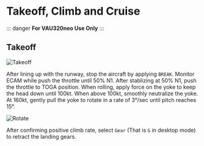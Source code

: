 # Takeoff, Climb and Cruise
::: danger
**For VAU320neo Use Only**
:::
## Takeoff
![Takeoff](/v320neo/guide/takeoff.webp)

After lining up with the runway, stop the aircraft by applying `BREAK`. Monitor ECAM while push the throttle until 50% N1. After stablizing at 50% N1, push the throttle to TOGA position.
When rolling, apply force on the yoke to keep the head down until 100kt. When above 100kt, smoothly neutralize the yoke. At 160kt, gently pull the yoke to rotate in a rate of 3°/sec until pitch reaches 15°.

![Rotate](/v320neo/guide/rotate.webp)

After confirming positive climb rate, select `Gear` (That is `G` in desktop mode) to retract the landing gears.